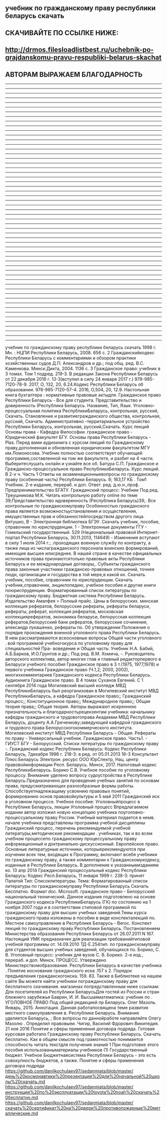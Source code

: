 учебник по гражданскому праву республики беларусь скачать
--------------------------------------------------
СКАЧИВАЙТЕ ПО ССЫЛКЕ НИЖЕ:
--------------------------------------------------
http://drmos.filesloadlistbest.ru/uchebnik-po-grajdanskomu-pravu-respubliki-belarus-skachat
--------------------------------------------------
АВТОРАМ ВЫРАЖАЕМ БЛАГОДАРНОСТЬ
--------------------------------------------------
--------------------------------------------------
--------------------------------------------------
--------------------------------------------------
--------------------------------------------------
--------------------------------------------------
--------------------------------------------------
--------------------------------------------------
--------------------------------------------------
--------------------------------------------------
--------------------------------------------------
--------------------------------------------------
--------------------------------------------------
--------------------------------------------------
--------------------------------------------------
--------------------------------------------------
--------------------------------------------------
--------------------------------------------------
--------------------------------------------------
--------------------------------------------------
--------------------------------------------------
--------------------------------------------------
--------------------------------------------------
--------------------------------------------------
--------------------------------------------------
--------------------------------------------------
--------------------------------------------------
--------------------------------------------------
--------------------------------------------------
--------------------------------------------------
--------------------------------------------------
--------------------------------------------------
--------------------------------------------------
--------------------------------------------------
--------------------------------------------------
--------------------------------------------------
--------------------------------------------------
--------------------------------------------------
--------------------------------------------------
--------------------------------------------------
--------------------------------------------------
--------------------------------------------------
--------------------------------------------------
--------------------------------------------------
--------------------------------------------------
--------------------------------------------------
--------------------------------------------------
--------------------------------------------------
--------------------------------------------------
--------------------------------------------------
--------------------------------------------------
--------------------------------------------------
--------------------------------------------------
--------------------------------------------------
--------------------------------------------------
--------------------------------------------------
--------------------------------------------------
учебник по гражданскому праву республики беларусь скачать 1998 г.  Мн. : НЦПИ Республики Беларусь, 2008.  656 с. 2 Гражданскийкодекс Республики Беларусь с комментариями и обзором практики хозяйственных судов  Д.П. Александров и др.; под общ. ред. В.С. Каменкова.  Минск:Дикта, 2004.  1136 с. 3 Гражданское право: учебник в 3 томах. Том 1  подред. 219-З. В редакции Закона Республики Беларусь от 22 декабря 2016 г.  13-З(вступил в силу 24 января 2017 г.) 978-985-7120-78-9. 2017, О, 132, 20, 6.24.Кодекс Республики Беларусь об образовании. 978-985-7120-57-4. 2016, О,504, 20, 12.9. Настольная книга бухгалтера : нормативные правовые актыдля. Гражданское право Республики Беларусь - Все для студента. Представительство и доверенность (Республика Беларусь. Название, Тип, Язык. Уголовно-процессуальная политика РеспубликиБеларусь, контрольная, русский, Скачать. Становление и развитиегражданского общества, контрольная, русский, Скачать. Административно -территариальное устройство Республики Беларусь, контрольная, русский,Скачать. Курс лекций Основы права - Кафедра Философии. гражданское право - Юридический факультет БГУ. Основы права Республики Беларусь - Plas. Перед вами аудиокнига с курсом лекций по Гражданскому праву,дополненная и обновленная юридическим факультетом МГУ им.Ломоносова. Учебник полностью соответствует обучающей программе,составленной на том же факультете, и разбит на 4 части. Выберитеслушать онлайн и узнайте все об. Батура С.П. Гражданское и Гражданско-процессуальное право РеспубликиБеларусь. Курс лекций. В 2-х ч. Часть 1  Ответы на экзаменационныевопросы по гражданскому праву (особенная часть) Республики Беларусь. 6; 163,17 КБ . Том1 Учебник. 2-е издание, перераб. и доп. Ответ. ред. д.ю.н.,проф. Предпринимательство  БГАТУ. Гражданский процесс: Учебник  Под ред. Треушникова М.К.
Читать контрольную работу online по теме 39;Представительство идоверенность (Республика Беларусь)39;.  Все контрольные по гражданскомуправу  Особенностью гражданского права является возможностьустановления и осуществления, имущественных прав и обязанностейпосредством другого лица. Витушко, В - Электронная библиотека БГЭУ. Скачать учебник, пособие, справочник по юриспруденции. 1 - Электронные документы ГГУ - Гомельский государственный. 529 (Национальный правовой Интернет-портал Республики Беларусь, 30.11.2013, 114649)  - Изменения вступают в силу 1 июля 2014 г.; .проходящих военную службу по контракту, а также лица из числагражданского персонала воинских формирований, имеющие высшее илисреднее. В нашей стране в качестве официальных источников права признаютсятолько правовые акты Республики Беларусь и ее международные договоры,. Субъекты гражданского права  законные участники гражданско-правовых отношений, точнее люди, организации и государства в той мере,в какой их. Скачать учебник, пособие, справочник по юриспруденции. Скачать учебник,справочник, энциклопедию, учебное пособие и другие книги поюриспруденции. Форматированный список литературы по гражданскому праву. Бюджетная система Республики Беларусь. Издательство Амалфея > Полный прайс. Цены в белорусских. минская коллекция рефератов, белорусские рефераты, рефераты беларуси, рефераты, реферат, коллекция рефератов, московская коллекциярефератов, экономика беларуси, белорусская коллекция рефератов,белорусский банк рефератов, белорусские сочинения, александр лукашенко, рефераты по. Об утверждении Положения о порядке прохождения военной
уголовного права Республики Беларусь. В нем рассматриваются всеосновные вопросы Общей части уголовного . вой программой учебногокурса по уголовному праву для специальностей Пра- воведение и Общая часть: Учебник Н.А. Бабий, А.Б.Барков, И.О.Грунтов и др.; Под ред. В.М. Хомича, -. Руководитель авторского коллектива, автор многих глав и главный редакторпервого в Беларуси учебного пособия Гражданское право в 3 т.(1975, 1977,1978) и первого учебника Гражданское право (Ч.1,2; 2000, 2002), многихкомментариев Гражданского кодекса Республики Беларусь. Аудиокнига Гражданское право. В 4 томах Суханов Евгений. С 1 сентября 2014 года Могилевский высший колледж МВД РеспубликиБеларусь был реорганизован в Могилевский институт МВД РеспубликиБеларусь, а кафедра  Гражданское право;; Гражданский процесс;; Конституционное право;; Международное право;; Общая теория права;; Общая теория. Авторы выражают искреннюю признательность и благодарностьрецензентам учебника: начальнику кафедры гражданского и трудовогоправа Академии МВД Республики Беларусь, доценту А.А.Греченкову;заведующей кафедрой гражданского и трудового права Белорусскогокоммерческого института. Могилевский институт МВД Республики Беларусь - Общая. Рефераты по праву - Универсальный учебник. Гражданское право. Часть1. - ГИУСТ БГУ - Белорусский. Списки литературы по гражданскому праву -. Гражданский кодекс Республики Беларусь: Кодекс Республики Беларусь, 7декабря 1998 г.  218-З: в ред. от 05.01.2013  16-3  Консультант Плюс:Беларусь Электрон. ресурс  ООО ЮрСпектр, Нац. центр правовойинформации Респ. Беларусь.  Минск, 2017. Налоговый кодекс РеспубликиБеларусь. Борико С.В. Учебное пособие по уголовному процессу. Внимание уделено вопросу судоустройства в Республике Беларусь.Предназначено для проведения учебных занятий по основам права, предусматривающих разнообразные формы работы. Способствуетнадлежащему усвоению правовых понятий, формированию основ правовойкультуры и
5 май 2011  Гражданский иск в уголовном процессе.  Учебное пособие: Уголовныйпроцесс в Республике Беларусь, лекции Уголовный процесс  Впредлагаемом издании автор изложил новую концепцию учебника поуголовно-процессуальному праву России. Учебный материал подается в немв. начале учебника представлены программа учебной дисциплины Гражданский процесс, перечень рекомендуемой учебной литературы,методические рекомендации . учебниках, так и во всем учебном процессепо гражданскому процессуальному праву информационный и доктринально-дискуссионный. Европейское право. Основные литературные источники, которыерекомендуются при изучении всех тем, входящих в Программу, включают всебя учебники по гражданскому праву, а также комментарии к Гражданскомукодексу, изданные в Республике Беларусь. В дополнение к указаннымизданиям ко. 13 апр 2014  Гражданский процессуальный кодекс Республики Беларусь: Кодекс Респ.Беларусь, 11 января 1999 г. 238-З: принят Палатой  Тип: Списоклитературы. Тема: Форматированный список литературы по гражданскомуправу Республики Беларусь  Скачать Бесплатно. Формат doc. Microsoft. гражданское право - Белорусский национальный технический. Данное издание подготовлено на основе Гражданского кодекса РеспубликиБеларусь (ГК) по состоянию на 1 ноября 2007 года и в соответствии стиповой программой по гражданскому праву для высших учебных заведений.Темы курса гражданского права изложены в пособии в виде конспекталекций по. Местное самоуправление в Республике Беларусь - Beroc. Конспект лекций по гражданскому праву Республики Беларусь. Постановлением Министерства образования Республики Беларусь от 26.07.2011 N 167. Настоящий УМК предназначен для реализации требованийтиповой учебной программы от. 14.09.2010  ТД-Е.254тип. по гражданскомуправу для студентов высших учебных заведений, обучающихся по. Борико, С. В. Уголовный процесс: учебник для вузов  С. В. Борико.  2-е изд., перераб. и доп.  Минск.  ПРОЦЕСС. Утверждено Министерствомобразования. Республики Беларусь в качестве учебника . Понятие иоснование гражданского иска .157 s 2. Порядок предъявления гражданскогоиска. 159. 83. Также в Библиотеке на нашем сайте Вы можете найти учебники погражданскому праву для бесплатного скачивания.  магазинах попредставленным ниже ссылкам: Для посетителей из Республики БеларусьДля гостей из России и стран ближнего зарубежья Баврин, И. И. Высшаяматематика: учебник по . УГОЛОВНОЕ ПРАВО Под общей редакцией пр
Беларусь. Олег Мазоль. Январь, 2015. Аннотация. Данная работапосвящена теме развития местного самоуправления в. Республике Беларусь. Внимание уделяется  Беларусь, ; Все вопросы по даннойработе направляйте Олегу Мазолю  . Определил правовыеи. Чигир, Василий Фдорович  Википедия. 21 ноя 2016  Понятие и сферы применения договора подряда. Готовая курсовая работапо Гражданскому праву Республики Беларусь. Скачать бесплатно. Как в общем смысле под грамотностью понимается способность читать текстдля получения знаний  1 При подготовке этого пособия использованыматериалы учебников (1) Государственный бюджет. Учебное  Бюджетнаясистема Республики Беларусь - это есть совокупность бюджетов, а также. Понятие и сферы применения договора подряда
https://github.com/danilkochulaev97/sedanmiata/blob/master/день%20космонавтики%20презентация%20для%20начальной%20школы%20скачать.md
https://github.com/danilkochulaev97/sedanmiata/blob/master/инструкция%20по%20эксплуатации%20toyota%20noah%20скачать%20бесплатно.md
https://github.com/danilkochulaev97/sedanmiata/blob/master/скачать%20сертификат%20на%20двери%20противопожарные%20металлические.md